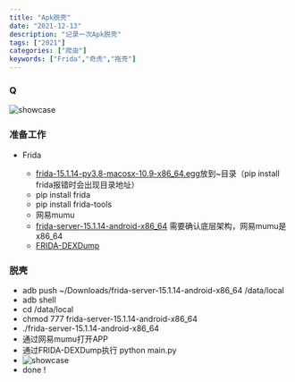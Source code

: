```yaml
---
title: "Apk脱壳"
date: "2021-12-13"
description: "记录一次Apk脱壳"
tags: ["2021"]
categories: ["爬虫"]
keywords: ["Frida","奇虎","拖壳"]
---
```


### Q

![showcase](https://quicksandznzn.github.io/image/qihoo.png)



### 准备工作

* Frida
    
    - [frida-15.1.14-py3.8-macosx-10.9-x86_64.egg](https://pypi.org/project/frida/#files)放到~目录（pip install frida报错时会出现目录地址）
    - pip install frida
    - pip install frida-tools
    - 网易mumu
    - [frida-server-15.1.14-android-x86_64](https://github.com/frida/frida/releases) 需要确认底层架构，网易mumu是x86_64
    - [FRIDA-DEXDump](https://github.com/hluwa/FRIDA-DEXDump.git)
    
    

### 脱壳

* adb push ~/Downloads/frida-server-15.1.14-android-x86_64 /data/local
* adb shell
* cd  /data/local
* chmod 777 frida-server-15.1.14-android-x86_64
* ./frida-server-15.1.14-android-x86_64
* 通过网易mumu打开APP
* 通过FRIDA-DEXDump执行 python main.py
* ![showcase](https://quicksandznzn.github.io/image/frida_dexdump.png)
* done !